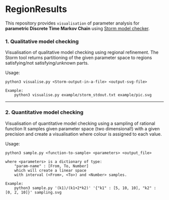 # RegionResults

This repository provides `visualisation` of parameter analysis for **parametric Discrete Time Markov Chain** using [Storm model checker](http://www.stormchecker.org/).

### 1. Qualitative model checking

Visualisation of qualitative model checking using regional refinement. The Storm tool returns partitioning of the given parameter space to regions satisfying/not satisfying/unknown parts.

Usage:
```
python3 visualise.py <Storm-output-in-a-file> <output-svg-file>

Example:
    python3 visualise.py example/storm_stdout.txt example/pic.svg
```

---

### 2. Quantitative model checking

Visualisation of quantitative model checking using a sampling of rational function It samples given parameter space (two dimensional!) with a given precision and create a visualisation where colour is assigned to each value.

Usage:
```
python3 sample.py <function-to-sample> <parameters> <output_file>

where <parameters> is a dictionary of type:
    "param-name" : [From, To, Number]
    which will create a linear space 
    with interval (<From>, <To>) and <Number> samples.

Example:
    python3 sample.py '(k1)/(k1+2*k2)' '{"k1" : [5, 10, 10], "k2" : [0, 2, 10]}' sampling.svg
```